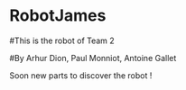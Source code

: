 # RobotJames
#This is the robot of Team 2

#By Arhur Dion, Paul Monniot, Antoine Gallet

Soon new parts to discover the robot !
